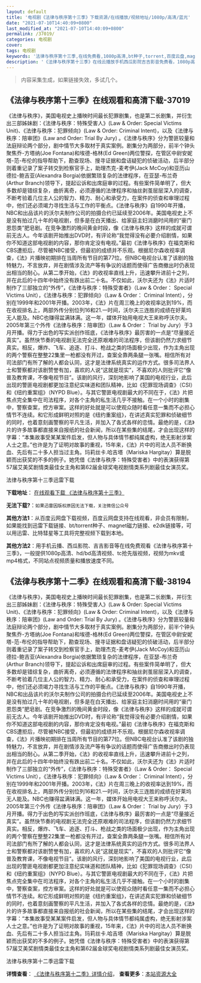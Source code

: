 ```yaml
---
layout: default
title: '电视剧《法律与秩序第十三季》下载资源/在线播放/视频地址/1080p/高清/蓝光'
date: "2021-07-10T14:40:09+0800"
last_modified_at: "2021-07-10T14:40:09+0800"
permalink: /37019/
categories: 电视剧
cover:
tags: 电视剧
keywords: '法律与秩序第十三季,在线免费看,1080p高清,bt种子,torrent,百度云盘,magnet,磁力链,迅雷下载资源'
description: '《法律与秩序第十三季》在线云播放手机西瓜影院吉吉影音免费看，1080p高清bd/hd未删减完整版和tc抢先枪版，mkv/mp4格式，附带bt/torrent种子、magnet/磁力链、百度云盘、网盘资源迅雷下载链接'
---
```


>内容采集生成，如果链接失效，多试几个。


## 《法律与秩序第十三季》在线观看和高清下载-37019

《法律与秩序》，美国电视史上播映时间最长犯罪剧集，也是第二长剧集，并衍生出三部姊妹剧：《法律与秩序：特殊受害人》(Law & Order: Special Victims Unit)、《法律与秩序：犯罪倾向》(Law & Order: Criminal Intent)，以及《法律与秩序：陪审团》(Law and Order: Trial By Jury) 。《法律与秩序》分为警匪较量和法庭辩论两个部分，剧中情节大多取材于真实案例。剧集分为两部分，前半个钟头聚焦乔-方塔纳(Joe Fontana)和埃德-格林(Ed Green)两位警探，在管区中尉安妮塔-范-布伦的指导帮助下，勘查现场、搜寻证据和盘诘疑犯的侦破活动，后半部分则着重记录了案子转交到检察官手上，助理杰克-麦考伊(Jack McCoy)和亚历山德拉-鲍吉亚(Alexandra Borgia)依据繁琐复杂的法律程序，在亚瑟-布兰奇(Arthur Branch)领导下，提起讼诉和出席庭审的过程。有些案件简单明了，但大多数却是错综复杂，曲折离奇，必须遵循的法律程序和抽丝剥茧层层深入的调查，不断考验着几位主人公的智力、精力、耐心和承受力，在案件的侦查和审理过程中，他们还必须竭力寻找生活与工作的平衡点。《法律与秩序》自1990年开播，NBC和出品该片的沃尔夫制作公司的拍摄合约已延续至2006年。美国电视史上不是没有拍过几十年的电视剧，但多是在白天播出、给家庭主妇消磨时间用的“豪门恩怨类”肥皂剧。在竞争激烈的晚间黄金时段，像《法律与秩序》这样的成就可谓前无古人。今年该剧开始推出DVD时，有评论称“我觉得没有必要介绍剧情，如果你不知道这部电视剧的内容，那你肯定没有电视。”最初《法律与秩序》在福克斯和CBS遭拒后，尽管被NBC接受，但最初的成绩并不乐观。根据尼尔森收视率调查，《法》片播映初期排在当周所有节目的第77位。但NBC电视台认准了该剧的独特魅力，不言放弃，并在剧情涉及流产等有争议的话题而使得广告商撤出时仍表现出相当的耐心。从第二季开始，《法》的收视率直线上升，迅速攀升进前十之列，并在此后的十四年中始终没有跌出前二十名。不仅如此，沃尔夫还为《法》片适时制作了三部独立的“外传”，《法律与秩序：特殊受害者》（Law & Order： Special Victims Unit），《法律与秩序：犯罪倾向》（Law & Order： Criminal Intent），分别在1999年和2001年开播。2003年，《法》片在周三晚上的收视率达到19%，而在收视排名上，两部外传分别位列16和21.一时间，沃尔夫三连胜的成绩在好莱坞无人能及。NBC也赚得盆满钵满。这一年，媒体开始用电视大王来称呼沃尔夫。2005年第三个外传《法律与秩序：陪审团》（Law & Order： Trial by Jury）于3月开播。得力于出色的写实派创作班底，《法律与秩序》最厉害的一点是“尽量接近真实”。虽然快节奏的电视剧无法完全还原艰难的司法程序，但该剧仍然力求细节真实。相反，爆炸、飞车、追逐、打斗、枪战之类的场面极少出现，作为主角出现的两个警察在整整22集里一枪都没有开过，查案全靠两条腿一张嘴。相信所有对司法部门有所了解的人都会认同，这才是法律系统真实的运作方式。很多司法界人士和警察都对该剧赞誉有加，喜欢的人说“这就是现实”，不喜欢的人则批评它“像普及教育课，不像电视节目”。该剧的风行，深刻地影响了美国的电视行业，此后出现的警匪电视剧都更加注意纪实味道和团队精神，比如《犯罪现场调查》（CSI）和《纽约重案组》（NYPD Blue）。与其它警匪电视剧最大的不同在于，《法》片把焦点完全集中在司法程序，对各个主角的私生活几乎不接触。在一个小时的剧集中，警察查案，控方审案。这样的好处就是可以使观众随时看任意一集而不必担心情节不连续。和它形成鲜明对照的是《纽约重案组》，在讲述真实犯罪和侦破细节的同时，也着意刻画警察的平凡生活，并加入了各式各样的恋情。最绝的是，《法》片的许多故事都直接来自报纸的社会新闻，所以在某些集的结尾，才会出现这样的字幕：“本集故事受某某案件启发，但人物与具体情节都纯属虚构，绝无影射涉案人士之意。”也许是为了证明对故事的重视，15年来，《法》片中的司法人员不断换血、先后有二十多人担当过主角。玛莉丝卡.哈吉塔（Mariska Hargitay）算是脱颖而出获奖的不多的例子。她凭借《法律与秩序：特殊受害者》中的表演获得第57届艾美奖剧情类最佳女主角和第62届金球奖电视剧情类系列剧最佳女演员奖。


法律与秩序第十三季迅雷下载

**下载地址**： [在线观看下载 《法律与秩序第十三季》](https://www.993dy.com//vod-detail-id-28108.html) 


**无法下载?**：`如果迅雷因版权原因无法下载，关注微信公众号 `

**其他方法1**：从百度云网盘下载视频，百度云网盘支持在线观看，非会员有限制，如果能找到迅雷下载链接、bt/torrent种子、magnet磁力链接、e2dk链接等，可以用迅雷、比特彗星等工具将完整视频下载到本地。

**其他方法2**：用手机云播、西瓜影院、吉吉影音等在线免费观看《法律与秩序第十三季》，一般提供1080p高清、hd/bd高清视频、tc抢先版视频，视频为mkv或mp4格式，不同站点视频质量和播放速度不同。


## 《法律与秩序第十二季》在线观看和高清下载-38194

《法律与秩序》，美国电视史上播映时间最长犯罪剧集，也是第二长剧集，并衍生出三部姊妹剧：《法律与秩序：特殊受害人》(Law & Order: Special Victims Unit)、《法律与秩序：犯罪倾向》(Law & Order: Criminal Intent)，以及《法律与秩序：陪审团》(Law and Order: Trial By Jury) 。《法律与秩序》分为警匪较量和法庭辩论两个部分，剧中情节大多取材于真实案例。剧集分为两部分，前半个钟头聚焦乔-方塔纳(Joe Fontana)和埃德-格林(Ed Green)两位警探，在管区中尉安妮塔-范-布伦的指导帮助下，勘查现场、搜寻证据和盘诘疑犯的侦破活动，后半部分则着重记录了案子转交到检察官手上，助理杰克-麦考伊(Jack McCoy)和亚历山德拉-鲍吉亚(Alexandra Borgia)依据繁琐复杂的法律程序，在亚瑟-布兰奇(Arthur Branch)领导下，提起讼诉和出席庭审的过程。有些案件简单明了，但大多数却是错综复杂，曲折离奇，必须遵循的法律程序和抽丝剥茧层层深入的调查，不断考验着几位主人公的智力、精力、耐心和承受力，在案件的侦查和审理过程中，他们还必须竭力寻找生活与工作的平衡点。《法律与秩序》自1990年开播，NBC和出品该片的沃尔夫制作公司的拍摄合约已延续至2006年。美国电视史上不是没有拍过几十年的电视剧，但多是在白天播出、给家庭主妇消磨时间用的“豪门恩怨类”肥皂剧。在竞争激烈的晚间黄金时段，像《法律与秩序》这样的成就可谓前无古人。今年该剧开始推出DVD时，有评论称“我觉得没有必要介绍剧情，如果你不知道这部电视剧的内容，那你肯定没有电视。”最初《法律与秩序》在福克斯和CBS遭拒后，尽管被NBC接受，但最初的成绩并不乐观。根据尼尔森收视率调查，《法》片播映初期排在当周所有节目的第77位。但NBC电视台认准了该剧的独特魅力，不言放弃，并在剧情涉及流产等有争议的话题而使得广告商撤出时仍表现出相当的耐心。从第二季开始，《法》的收视率直线上升，迅速攀升进前十之列，并在此后的十四年中始终没有跌出前二十名。不仅如此，沃尔夫还为《法》片适时制作了三部独立的“外传”，《法律与秩序：特殊受害者》（Law & Order： Special Victims Unit），《法律与秩序：犯罪倾向》（Law & Order： Criminal Intent），分别在1999年和2001年开播。2003年，《法》片在周三晚上的收视率达到19%，而在收视排名上，两部外传分别位列16和21.一时间，沃尔夫三连胜的成绩在好莱坞无人能及。NBC也赚得盆满钵满。这一年，媒体开始用电视大王来称呼沃尔夫。2005年第三个外传《法律与秩序：陪审团》（Law & Order： Trial by Jury）于3月开播。得力于出色的写实派创作班底，《法律与秩序》最厉害的一点是“尽量接近真实”。虽然快节奏的电视剧无法完全还原艰难的司法程序，但该剧仍然力求细节真实。相反，爆炸、飞车、追逐、打斗、枪战之类的场面极少出现，作为主角出现的两个警察在整整22集里一枪都没有开过，查案全靠两条腿一张嘴。相信所有对司法部门有所了解的人都会认同，这才是法律系统真实的运作方式。很多司法界人士和警察都对该剧赞誉有加，喜欢的人说“这就是现实”，不喜欢的人则批评它“像普及教育课，不像电视节目”。该剧的风行，深刻地影响了美国的电视行业，此后出现的警匪电视剧都更加注意纪实味道和团队精神，比如《犯罪现场调查》（CSI）和《纽约重案组》（NYPD Blue）。与其它警匪电视剧最大的不同在于，《法》片把焦点完全集中在司法程序，对各个主角的私生活几乎不接触。在一个小时的剧集中，警察查案，控方审案。这样的好处就是可以使观众随时看任意一集而不必担心情节不连续。和它形成鲜明对照的是《纽约重案组》，在讲述真实犯罪和侦破细节的同时，也着意刻画警察的平凡生活，并加入了各式各样的恋情。最绝的是，《法》片的许多故事都直接来自报纸的社会新闻，所以在某些集的结尾，才会出现这样的字幕：“本集故事受某某案件启发，但人物与具体情节都纯属虚构，绝无影射涉案人士之意。”也许是为了证明对故事的重视，15年来，《法》片中的司法人员不断换血、先后有二十多人担当过主角。玛莉丝卡.哈吉塔（Mariska Hargitay）算是脱颖而出获奖的不多的例子。她凭借《法律与秩序：特殊受害者》中的表演获得第57届艾美奖剧情类最佳女主角和第62届金球奖电视剧情类系列剧最佳女演员奖。


法律与秩序第十二季迅雷下载

**详情查看**： [《法律与秩序第十二季》详情介绍](/movie/38194/)， **查看更多**：[本站资源大全](/movie/t/all/)

